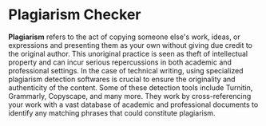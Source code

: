 # Plagiarism Checker

**Plagiarism** refers to the act of copying someone else's work, ideas, or expressions and presenting them as your own without giving due credit to the original author. This unoriginal practice is seen as theft of intellectual property and can incur serious repercussions in both academic and professional settings. In the case of technical writing, using specialized plagiarism detection softwares is crucial to ensure the originality and authenticity of the content. Some of these detection tools include Turnitin, Grammarly, Copyscape, and many more. They work by cross-referencing your work with a vast database of academic and professional documents to identify any matching phrases that could constitute plagiarism.